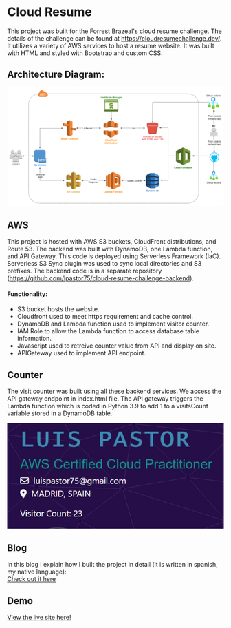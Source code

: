 # Cloud Resume

This project was built for the Forrest Brazeal's cloud resume challenge. The details of the challenge can be found at https://cloudresumechallenge.dev/. It utilizes a variety of AWS services to host a resume website. It was built with HTML and styled with Bootstrap and custom CSS. 

## Architecture Diagram:
![AWS Architecture diagram](./images/diagram_v2.png)

## AWS 

This project is hosted with AWS S3 buckets, CloudFront distributions, and Route 53. The backend was built with DynamoDB, one Lambda function, and API Gateway. This code is deployed using Serverless Framework (IaC). Serverless S3 Sync plugin was used to sync local directories and S3 prefixes. The backend code is in a separate repository (https://github.com/lpastor75/cloud-resume-challenge-backend).

#### Functionality:
* S3 bucket hosts the website.
* Cloudfront used to meet https requirement and cache control.
* DynamoDB and Lambda function used to implement visitor counter.
* IAM Role to allow the Lambda function to access database table information.
* Javascript used to retreive counter value from API and display on site.
* APIGateway used to implement API endpoint.

## Counter

The visit counter was built using all these backend services. We access the API gateway endpoint in index.html file. The API gateway triggers the Lambda function which is coded in Python 3.9 to add 1 to a visitsCount variable stored in a DynamoDB table. 

![counter](./images/counter.png)

## Blog

In this blog I explain how I built the project in detail (it is written in spanish, my native language):  
[Check out it here](https://blog.luispastor.dev)

## Demo
[View the live site here!](https://luispastor.dev)

